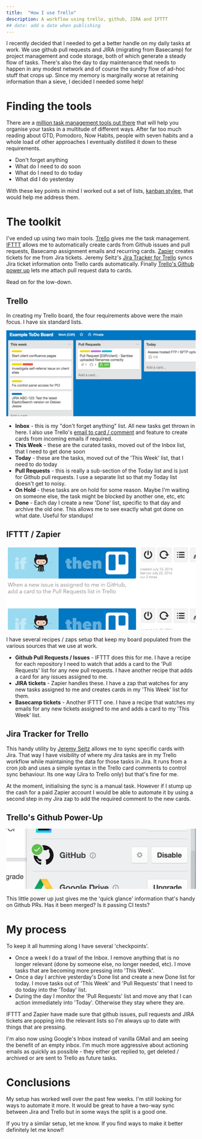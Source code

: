 ```yaml
---
title:  "How I use Trello"
description: A workflow using trello, github, JIRA and IFTTT
## date: add a date when publishing
---
```


I recently decided that I needed to get a better handle on my daily tasks at work. We use github pull requests and JIRA (migrating from Basecamp) for project management and code storage, both of which generate a steady flow of tasks. There's also the day to day maintenance that needs to happen in any modest network and of course the sundry flow of ad-hoc stuff that crops up. Since my memory is marginally worse at retaining information than a sieve, I decided I needed some help!

# Finding the tools

There are a [million task management tools out there][google task management] that will help you organise your tasks in a multitude of different ways. After far too much reading about GTD, Pomodoro, Now Habits, people with seven habits and a whole load of other approaches I eventually distilled it down to these requirements.

- Don't forget anything
- What do I need to do soon
- What do I need to do today
- What did I do yesterday

With these key points in mind I worked out a set of lists, [kanban stylee][kanban], that would help me address them.

# The toolkit

I've ended up using two main tools. [Trello] gives me the task management. [IFTTT] allows me to automatically create cards from Github issues and pull requests, Basecamp assignment emails and recurring cards. [Zapier] creates tickets for me from Jira tickets. Jeremy Seitz's [Jira Tracker for Trello] syncs Jira ticket information onto Trello cards automatically. Finally [Trello's Github power up][trello github] lets me attach pull request data to cards.

Read on for the low-down.

## Trello

In creating my Trello board, the four requirements above were the main focus. I have six standard lists.

![Example ToDo Board][image-board-thumbnail]

- **Inbox** - this is my "don't forget anything" list. All new tasks get thrown in here. I also use Trello's [email to card / comment] and feature to create cards from incoming emails if required.
- **This Week** - these are the curated tasks, moved out of the Inbox list, that I need to get done soon
- **Today** - these are the tasks, moved out of the 'This Week' list, that I need to do today
- **Pull Requests** - this is really a sub-section of the Today list and is just for Github pull requests. I use a separate list so that my Today list doesn't get to noisy.
- **On Hold** - these tasks are on hold for some reason. Maybe I'm waiting on someone else, the task might be blocked by another one, etc, etc
- **Done** - Each day I create a new 'Done' list, specific to that day and archive the old one. This allows me to see exactly what got done on what date. Useful for standups!

## IFTTT / Zapier

![IFTTT screenshot][image-ifttt-thumbnail]

I have several recipes / zaps setup that keep my board populated from the various sources that we use at work.

- **Github Pull Requests / Issues** - IFTTT does this for me. I have a recipe for each repository I need to watch that adds a card to the 'Pull Requests' list for any new pull requests. I have another recipe that adds a card for any issues assigned to me.
- **JIRA tickets** - Zapier handles these. I have a zap that watches for any new tasks assigned to me and creates cards in my 'This Week' list for them.
- **Basecamp tickets** - Another IFTTT one. I have a recipe that watches my emails for any new tickets assigned to me and adds a card to my 'This Week' list.

## Jira Tracker for Trello

This handy utility by [Jeremy Seitz][Jira Tracker for Trello] allows me to sync specific cards with Jira. That way I have visibility of where my Jira tasks are in my Trello workflow while maintaining the data for those tasks in Jira. It runs from a cron job and uses a simple syntax in the Trello card comments to control sync behaviour. Its one way (Jira to Trello only) but that's fine for me.

At the moment, initialising the sync is a manual task. However if I stump up the cash for a paid Zapier account I would be able to automate it by using a second step in my Jira zap to add the required comment to the new cards.

## Trello's Github Power-Up

![Trello's Github Power-Up][image-trello-github-thumbnail]

This little power up just gives me the 'quick glance' information that's handy on Github PRs. Has it been merged? Is it passing CI tests?

# My process

To keep it all humming along I have several 'checkpoints'.

- Once a week I do a trawl of the Inbox. I remove anything that is no longer relevant (done by someone else, no longer needed, etc). I move tasks that are becoming more pressing into 'This Week'.
- Once a day I archive yesterday's Done list and create a new Done list for today. I move tasks out of 'This Week' and 'Pull Requests' that I need to do today into the 'Today' list.
- During the day I monitor the 'Pull Requests' list and move any that I can action immediately into 'Today'. Otherwise they stay where they are.

IFTTT and Zapier have made sure that github issues, pull requests and JIRA tickets are popping into the relevant lists so I'm always up to date with things that are pressing.

I'm also now using Google's Inbox instead of vanilla GMail and am seeing the benefit of an empty inbox. I'm much more aggressive about actioning emails as quickly as possible - they either get replied to, get deleted / archived or are sent to Trello as future tasks.

# Conclusions

My setup has worked well over the past few weeks. I'm still looking for ways to automate it more. It would be great to have a two-way sync between Jira and Trello but in some ways the split is a good one.

If you try a similar setup, let me know. If you find ways to make it better definitely let me know!!

[google task management]: https://www.google.co.uk/?q=task%20management%20tool
[kanban]: https://www.google.co.uk/?q=kanban
[trello]: https://trello.com/
[ifttt]: https://ifttt.com
[trello github]: http://blog.trello.com/github-and-trello-integrate-your-commits/
[zapier]: https://zapier.com
[Jira Tracker for Trello]: https://github.com/somebox/jira-tracker-for-trello
[email to card / comment]: http://help.trello.com/article/809-creating-cards-by-email
[image-board-thumbnail]: /assets/posts/how-i-use-trello/example-board-thumbnail.png
[image-board]: /assets/posts/how-i-use-trello/example-board.png
[image-ifttt-thumbnail]: /assets/posts/how-i-use-trello/ifttt-thumbnail.png
[image-trello-github-thumbnail]: /assets/posts/how-i-use-trello/trello-github-thumbnail.png
